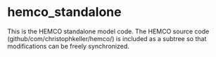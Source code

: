 hemco_standalone
================

This is the HEMCO standalone model code. The HEMCO source code (github/com/christophkeller/hemco/) is included as a subtree
so that modifications can be freely synchronized.
